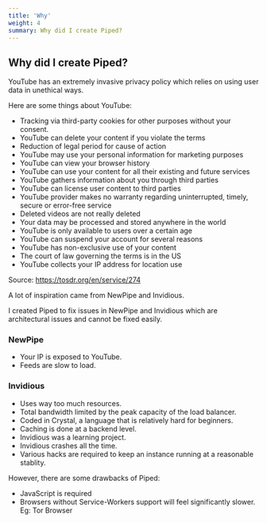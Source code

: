 ```yaml
---
title: 'Why'
weight: 4
summary: Why did I create Piped?
---
```


## Why did I create Piped?

YouTube has an extremely invasive privacy policy which relies on using user data in unethical ways.

Here are some things about YouTube:

- Tracking via third-party cookies for other purposes without your consent.
- YouTube can delete your content if you violate the terms
- Reduction of legal period for cause of action
- YouTube may use your personal information for marketing purposes
- YouTube can view your browser history
- YouTube can use your content for all their existing and future services
- YouTube gathers information about you through third parties
- YouTube can license user content to third parties
- YouTube provider makes no warranty regarding uninterrupted, timely, secure or error-free service
- Deleted videos are not really deleted
- Your data may be processed and stored anywhere in the world
- YouTube is only available to users over a certain age
- YouTube can suspend your account for several reasons
- YouTube has non-exclusive use of your content
- The court of law governing the terms is in the US
- YouTube collects your IP address for location use

Source: https://tosdr.org/en/service/274

A lot of inspiration came from NewPipe and Invidious.

I created Piped to fix issues in NewPipe and Invidious which are architectural issues and cannot be fixed easily.

### NewPipe
- Your IP is exposed to YouTube.
- Feeds are slow to load.

### Invidious
- Uses way too much resources.
- Total bandwidth limited by the peak capacity of the load balancer.
- Coded in Crystal, a language that is relatively hard for beginners.
- Caching is done at a backend level.
- Invidious was a learning project.
- Invidious crashes all the time.
- Various hacks are required to keep an instance running at a reasonable stablity.

However, there are some drawbacks of Piped:

- JavaScript is required
- Browsers without Service-Workers support will feel significantly slower. Eg: Tor Browser
